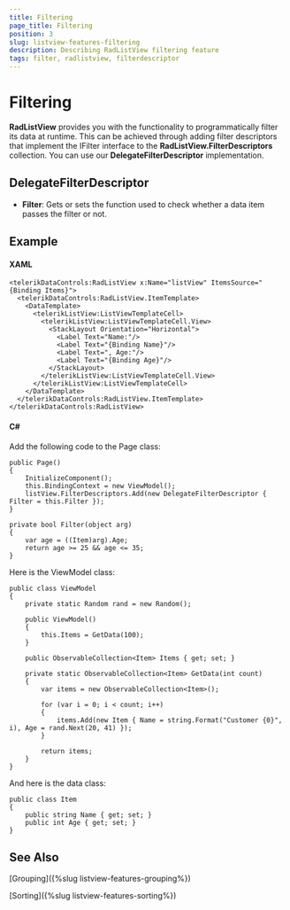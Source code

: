 ```yaml
---
title: Filtering
page_title: Filtering
position: 3
slug: listview-features-filtering
description: Describing RadListView filtering feature
tags: filter, radlistview, filterdescriptor
---
```


# Filtering

**RadListView** provides you with the functionality to programmatically filter its data at runtime. This can be achieved through adding filter descriptors that implement the IFilter interface to the **RadListView.FilterDescriptors** collection. You can use our **DelegateFilterDescriptor** implementation.

## DelegateFilterDescriptor 

- **Filter**: Gets or sets the function used to check whether a data item passes the filter or not.

## Example

#### XAML

	<telerikDataControls:RadListView x:Name="listView" ItemsSource="{Binding Items}">
	  <telerikDataControls:RadListView.ItemTemplate>
	    <DataTemplate>
	      <telerikListView:ListViewTemplateCell>
	        <telerikListView:ListViewTemplateCell.View>
	          <StackLayout Orientation="Horizontal">
	            <Label Text="Name:"/>
	            <Label Text="{Binding Name}"/>
	            <Label Text=", Age:"/>
	            <Label Text="{Binding Age}"/>
	          </StackLayout>
	        </telerikListView:ListViewTemplateCell.View>
	      </telerikListView:ListViewTemplateCell>
	    </DataTemplate>
	  </telerikDataControls:RadListView.ItemTemplate>
	</telerikDataControls:RadListView>

#### C# 

Add the following code to the Page class:

	public Page()
	{
	    InitializeComponent();
	    this.BindingContext = new ViewModel();
		listView.FilterDescriptors.Add(new DelegateFilterDescriptor { Filter = this.Filter });
	}
	
	private bool Filter(object arg)
	{
	    var age = ((Item)arg).Age;
	    return age >= 25 && age <= 35;
	}

Here is the ViewModel class:

    public class ViewModel
    {
        private static Random rand = new Random();

        public ViewModel()
        {
            this.Items = GetData(100);
        }

        public ObservableCollection<Item> Items { get; set; }

        private static ObservableCollection<Item> GetData(int count)
        {
            var items = new ObservableCollection<Item>();

            for (var i = 0; i < count; i++)
            {
                items.Add(new Item { Name = string.Format("Customer {0}", i), Age = rand.Next(20, 41) });
            }

            return items;
        }
    }

And here is the data class:

	public class Item
	{
		public string Name { get; set; }
		public int Age { get; set; }
	}

## See Also

[Grouping]({%slug listview-features-grouping%})

[Sorting]({%slug listview-features-sorting%})